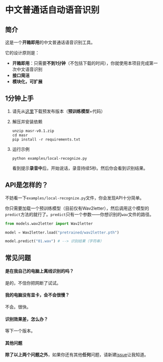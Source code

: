 # 中文普通话自动语音识别

## 简介

这是一个**开箱即用**的中文普通话语音识别工具。

它的设计原则是：

* **开箱即用**：只需要**不到1分钟**（不包括下载的时间），你就使用本项目完成第一次中文语音识别
* **接口简洁**
* **模块化，可扩展**

## 1分钟上手

1. 请先从[这里](https://pan.baidu.com/s/1vyr_TtAGlug0viMlF2VQ7g)下载预发布版本（**预训练模型**+代码）

2. 解压并安装依赖

   ```
   unzip masr-v0.1.zip
   cd masr
   pip install -r requirements.txt
   ```

3. 运行示例

   ```
   python examples/local-recognize.py
   ```

   看到提示**录音中**后，开始说话，录音持续5秒。然后你会看到识别结果。

## API是怎样的？

不妨看一下`examples/local-recognize.py`文件，你会发现API十分简单。

你只需要加载一个预训练模型（目前仅有Wav2letter），然后调用这个模型的`predict`方法的就行了。`predict`只有一个参数——你想识别的`wav`文件的路径。

```python
from models.wav2letter import Wav2letter

model = Wav2letter.load("pretrained/wav2letter.pth")

model.predict("01.wav") # --> 识别结果（字符串）
```

## 常见问题

#### 是在我自己的电脑上离线识别的吗？

是的，不信你把网断了试试。

#### 我的电脑没有显卡，会不会很慢？

不会。很快。

#### 识别效果差，怎么办？

等下一个版本。

#### 其他问题

**除了以上两个问题之外**，如果你还有其他**任何**问题，请新建[issue](https://github.com/lukhy/masr/issues/new)让我知道。